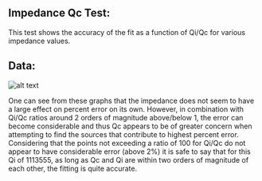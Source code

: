 ## Impedance Qc Test:

This test shows the accuracy of the fit as a function of Qi/Qc for various impedance values.

## Data:

![alt text](https://raw.githubusercontent.com/Boulder-Cryogenic-Resonator-Testbed/measurement/master/BCRTresfit/circuit_simulation_results/impedance_Qc/QiQc_for_impedance_mismatch.png)

One can see from these graphs that the impedance does not seem to have a large effect on percent error on its own. However, in combination with Qi/Qc ratios around 
2 orders of magnitude above/below 1, the error can become considerable and thus Qc appears to be of greater concern when attempting to find the sources that 
contribute to highest percent error.
Considering that the points not exceeding a ratio of 100 for Qi/Qc do not appear to have considerable error (above 2%) it is safe to say that for this Qi of 1113555,
as long as Qc and Qi are within two orders of magnitude of each other, the fitting is quite accurate.
